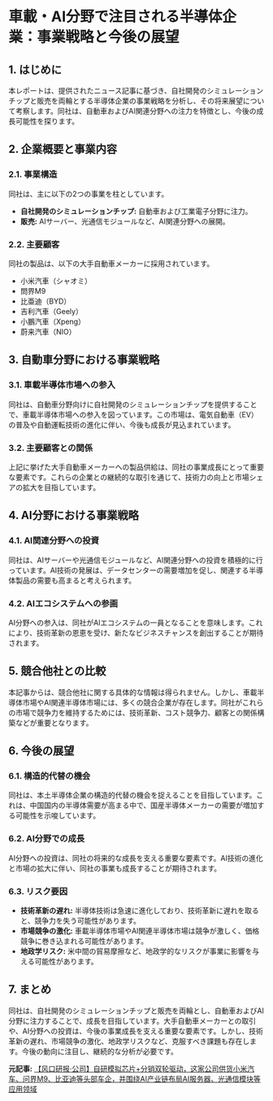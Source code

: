 # 車載・AI分野で注目される半導体企業：事業戦略と今後の展望

## 1. はじめに

本レポートは、提供されたニュース記事に基づき、自社開発のシミュレーションチップと販売を両輪とする半導体企業の事業戦略を分析し、その将来展望について考察します。同社は、自動車およびAI関連分野への注力を特徴とし、今後の成長可能性を探ります。

## 2. 企業概要と事業内容

### 2.1. 事業構造

同社は、主に以下の2つの事業を柱としています。

* **自社開発のシミュレーションチップ:** 自動車および工業電子分野に注力。
* **販売:** AIサーバー、光通信モジュールなど、AI関連分野への展開。

### 2.2. 主要顧客

同社の製品は、以下の大手自動車メーカーに採用されています。

* 小米汽車（シャオミ）
* 問界M9
* 比亜迪（BYD）
* 吉利汽車（Geely）
* 小鵬汽車（Xpeng）
* 蔚来汽車（NIO）

## 3. 自動車分野における事業戦略

### 3.1. 車載半導体市場への参入

同社は、自動車分野向けに自社開発のシミュレーションチップを提供することで、車載半導体市場への参入を図っています。この市場は、電気自動車（EV）の普及や自動運転技術の進化に伴い、今後も成長が見込まれています。

### 3.2. 主要顧客との関係

上記に挙げた大手自動車メーカーへの製品供給は、同社の事業成長にとって重要な要素です。これらの企業との継続的な取引を通じて、技術力の向上と市場シェアの拡大を目指しています。

## 4. AI分野における事業戦略

### 4.1. AI関連分野への投資

同社は、AIサーバーや光通信モジュールなど、AI関連分野への投資を積極的に行っています。AI技術の発展は、データセンターの需要増加を促し、関連する半導体製品の需要も高まると考えられます。

### 4.2. AIエコシステムへの参画

AI分野への参入は、同社がAIエコシステムの一員となることを意味します。これにより、技術革新の恩恵を受け、新たなビジネスチャンスを創出することが期待されます。

## 5. 競合他社との比較

本記事からは、競合他社に関する具体的な情報は得られません。しかし、車載半導体市場やAI関連半導体市場には、多くの競合企業が存在します。同社がこれらの市場で競争力を維持するためには、技術革新、コスト競争力、顧客との関係構築などが重要となります。

## 6. 今後の展望

### 6.1. 構造的代替の機会

同社は、本土半導体企業の構造的代替の機会を捉えることを目指しています。これは、中国国内の半導体需要が高まる中で、国産半導体メーカーの需要が増加する可能性を示唆しています。

### 6.2. AI分野での成長

AI分野への投資は、同社の将来的な成長を支える重要な要素です。AI技術の進化と市場の拡大に伴い、同社の事業も成長することが期待されます。

### 6.3. リスク要因

* **技術革新の遅れ:** 半導体技術は急速に進化しており、技術革新に遅れを取ると、競争力を失う可能性があります。
* **市場競争の激化:** 車載半導体市場やAI関連半導体市場は競争が激しく、価格競争に巻き込まれる可能性があります。
* **地政学リスク:** 米中間の貿易摩擦など、地政学的なリスクが事業に影響を与える可能性があります。

## 7. まとめ

同社は、自社開発のシミュレーションチップと販売を両輪とし、自動車およびAI分野に注力することで、成長を目指しています。大手自動車メーカーとの取引や、AI分野への投資は、今後の事業成長を支える重要な要素です。しかし、技術革新の遅れ、市場競争の激化、地政学リスクなど、克服すべき課題も存在します。今後の動向に注目し、継続的な分析が必要です。


**元記事:** [【风口研报·公司】自研模拟芯片+分销双轮驱动，这家公司供货小米汽车、问界M9、比亚迪等头部车企，并围绕AI产业链布局AI服务器、光通信模块等应用领域](https://www.cls.cn/detail/2006657)